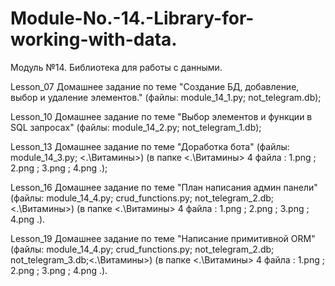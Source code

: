 # Module-No.-14.-Library-for-working-with-data.
Модуль №14. Библиотека для работы с данными.

Lesson_07 Домашнее задание по теме "Создание БД, добавление, выбор и удаление элементов." (файлы: module_14_1.py; not_telegram.db);

Lesson_10 Домашнее задание по теме "Выбор элементов и функции в SQL запросах" (файлы: module_14_2.py; not_telegram_1.db);

Lesson_13 Домашнее задание по теме "Доработка бота" (файлы: module_14_3.py; <.\Витамины>)
          (в папке <.\Витамины> 4 файла : 1.png ; 2.png ; 3.png ; 4.png .);

Lesson_16 Домашнее задание по теме "План написания админ панели"(файлы: module_14_4.py; crud_functions.py; not_telegram_2.db;<.\Витамины>)
          (в папке <.\Витамины> 4 файла : 1.png ; 2.png ; 3.png ; 4.png .).

Lesson_19 Домашнее задание по теме "Написание примитивной ORM" (файлы: module_14_4.py; crud_functions.py; not_telegram_2.db; not_telegram_3.db;<.\Витамины>)
          (в папке <.\Витамины> 4 файла : 1.png ; 2.png ; 3.png ; 4.png .).          
